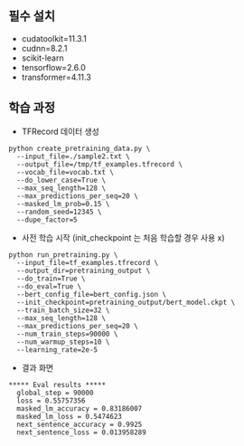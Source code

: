 ## 필수 설치

- cudatoolkit=11.3.1
- cudnn=8.2.1
- scikit-learn
- tensorflow=2.6.0
- transformer=4.11.3


## 학습 과정

- TFRecord 데이터 생성

```shell
python create_pretraining_data.py \
  --input_file=./sample2.txt \
  --output_file=/tmp/tf_examples.tfrecord \
  --vocab_file=vocab.txt \
  --do_lower_case=True \
  --max_seq_length=128 \
  --max_predictions_per_seq=20 \
  --masked_lm_prob=0.15 \
  --random_seed=12345 \
  --dupe_factor=5
```


- 사전 학습 시작 (init_checkpoint 는 처음 학습할 경우 사용 x)

```shell
python run_pretraining.py \
  --input_file=tf_examples.tfrecord \
  --output_dir=pretraining_output \
  --do_train=True \
  --do_eval=True \
  --bert_config_file=bert_config.json \
  --init_checkpoint=pretraining_output/bert_model.ckpt \
  --train_batch_size=32 \
  --max_seq_length=128 \
  --max_predictions_per_seq=20 \
  --num_train_steps=90000 \
  --num_warmup_steps=10 \
  --learning_rate=2e-5
```


- 결과 화면

```
***** Eval results *****
  global_step = 90000
  loss = 0.55757356
  masked_lm_accuracy = 0.83186007
  masked_lm_loss = 0.5474623
  next_sentence_accuracy = 0.9925
  next_sentence_loss = 0.013958289
```

